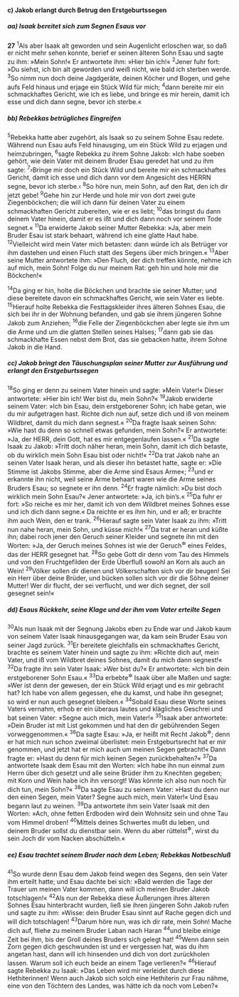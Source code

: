 #### c) Jakob erlangt durch Betrug den Erstgeburtssegen

##### aa) Isaak bereitet sich zum Segnen Esaus vor

__27__
<sup>1</sup>Als aber Isaak alt geworden und sein Augenlicht erloschen war, so daß er nicht mehr sehen konnte, berief er seinen älteren Sohn Esau und sagte zu ihm: »Mein Sohn!« Er antwortete ihm: »Hier bin ich!«
<sup>2</sup>Jener fuhr fort: »Du siehst, ich bin alt geworden und weiß nicht, wie bald ich sterben werde.
<sup>3</sup>So nimm nun doch deine Jagdgeräte, deinen Köcher und Bogen, und gehe aufs Feld hinaus und erjage ein Stück Wild für mich;
<sup>4</sup>dann bereite mir ein schmackhaftes Gericht, wie ich es liebe, und bringe es mir herein, damit ich esse und dich dann segne, bevor ich sterbe.«

##### bb) Rebekkas betrügliches Eingreifen

<sup>5</sup>Rebekka hatte aber zugehört, als Isaak so zu seinem Sohne Esau redete. Während nun Esau aufs Feld hinausging, um ein Stück Wild zu erjagen und heimzubringen,
<sup>6</sup>sagte Rebekka zu ihrem Sohne Jakob: »Ich habe soeben gehört, wie dein Vater mit deinem Bruder Esau geredet hat und zu ihm sagte:
<sup>7</sup>›Bringe mir doch ein Stück Wild und bereite mir ein schmackhaftes Gericht, damit ich esse und dich dann vor dem Angesicht des HERRN segne, bevor ich sterbe.‹
<sup>8</sup>So höre nun, mein Sohn, auf den Rat, den ich dir jetzt gebe!
<sup>9</sup>Gehe hin zur Herde und hole mir von dort zwei gute Ziegenböckchen; die will ich dann für deinen Vater zu einem schmackhaften Gericht zubereiten, wie er es liebt;
<sup>10</sup>das bringst du dann deinem Vater hinein, damit er es ißt und dich dann noch vor seinem Tode segnet.«
<sup>11</sup>Da erwiderte Jakob seiner Mutter Rebekka: »Ja, aber mein Bruder Esau ist stark behaart, während ich eine glatte Haut habe.
<sup>12</sup>Vielleicht wird mein Vater mich betasten: dann würde ich als Betrüger vor ihm dastehen und einen Fluch statt des Segens über mich bringen.«
<sup>13</sup>Aber seine Mutter antwortete ihm: »Den Fluch, der dich treffen könnte, nehme ich auf mich, mein Sohn! Folge du nur meinem Rat: geh hin und hole mir die Böckchen!«

<sup>14</sup>Da ging er hin, holte die Böckchen und brachte sie seiner Mutter; und diese bereitete davon ein schmackhaftes Gericht, wie sein Vater es liebte.
<sup>15</sup>Hierauf holte Rebekka die Festtagskleider ihres älteren Sohnes Esau, die sich bei ihr in der Wohnung befanden, und gab sie ihrem jüngeren Sohne Jakob zum Anziehen;
<sup>16</sup>die Felle der Ziegenböckchen aber legte sie ihm um die Arme und um die glatten Stellen seines Halses;
<sup>17</sup>dann gab sie das schmackhafte Essen nebst dem Brot, das sie gebacken hatte, ihrem Sohne Jakob in die Hand.

##### cc) Jakob bringt den Täuschungsplan seiner Mutter zur Ausführung und erlangt den Erstgeburtssegen

<sup>18</sup>So ging er denn zu seinem Vater hinein und sagte: »Mein Vater!« Dieser antwortete: »Hier bin ich! Wer bist du, mein Sohn?«
<sup>19</sup>Jakob erwiderte seinem Vater: »Ich bin Esau, dein erstgeborener Sohn; ich habe getan, wie du mir aufgetragen hast. Richte dich nun auf, setze dich und iß von meinem Wildbret, damit du mich dann segnest.«
<sup>20</sup>Da fragte Isaak seinen Sohn: »Wie hast du denn so schnell etwas gefunden, mein Sohn?« Er antwortete: »Ja, der HERR, dein Gott, hat es mir entgegenlaufen lassen.«
<sup>21</sup>Da sagte Isaak zu Jakob: »Tritt doch näher heran, mein Sohn, damit ich dich betaste, ob du wirklich mein Sohn Esau bist oder nicht!«
<sup>22</sup>Da trat Jakob nahe an seinen Vater Isaak heran, und als dieser ihn betastet hatte, sagte er: »Die Stimme ist Jakobs Stimme, aber die Arme sind Esaus Arme«;
<sup>23</sup>und er erkannte ihn nicht, weil seine Arme behaart waren wie die Arme seines Bruders Esau; so segnete er ihn denn.
<sup>24</sup>Er fragte nämlich: »Du bist doch wirklich mein Sohn Esau?« Jener antwortete: »Ja, ich bin’s.«
<sup>25</sup>Da fuhr er fort: »So reiche es mir her, damit ich von dem Wildbret meines Sohnes esse und ich dich dann segne.« Da reichte er es ihm hin, und er aß; er brachte ihm auch Wein, den er trank.
<sup>26</sup>Hierauf sagte sein Vater Isaak zu ihm: »Tritt nun nahe heran, mein Sohn, und küsse mich!«
<sup>27</sup>Da trat er heran und küßte ihn; dabei roch jener den Geruch seiner Kleider und segnete ihn mit den Worten: »Ja, der Geruch meines Sohnes ist wie der Geruch<sup title="oder: Duft">&#x2732;</sup> eines Feldes, das der HERR gesegnet hat.
<sup>28</sup>So gebe Gott dir denn vom Tau des Himmels und von den Fruchtgefilden der Erde Überfluß sowohl an Korn als auch an Wein!
<sup>29</sup>Völker sollen dir dienen und Völkerschaften sich vor dir beugen! Sei ein Herr über deine Brüder, und bücken sollen sich vor dir die Söhne deiner Mutter! Wer dir flucht, der sei verflucht, und wer dich segnet, der soll gesegnet sein!«

##### dd) Esaus Rückkehr, seine Klage und der ihm vom Vater erteilte Segen

<sup>30</sup>Als nun Isaak mit der Segnung Jakobs eben zu Ende war und Jakob kaum von seinem Vater Isaak hinausgegangen war, da kam sein Bruder Esau von seiner Jagd zurück.
<sup>31</sup>Er bereitete gleichfalls ein schmackhaftes Gericht, brachte es seinem Vater hinein und sagte zu ihm: »Richte dich auf, mein Vater, und iß vom Wildbret deines Sohnes, damit du mich dann segnest!«
<sup>32</sup>Da fragte ihn sein Vater Isaak: »Wer bist du?« Er antwortete: »Ich bin dein erstgeborener Sohn Esau.«
<sup>33</sup>Da erbebte<sup title="= erschrak">&#x2732;</sup> Isaak über alle Maßen und sagte: »Wer ist denn der gewesen, der ein Stück Wild erjagt und es mir gebracht hat? Ich habe von allem gegessen, ehe du kamst, und habe ihn gesegnet; so wird er nun auch gesegnet bleiben.«
<sup>34</sup>Sobald Esau diese Worte seines Vaters vernahm, erhob er ein überaus lautes und klägliches Geschrei und bat seinen Vater: »Segne auch mich, mein Vater!«
<sup>35</sup>Isaak aber antwortete: »Dein Bruder ist mit List gekommen und hat den dir gebührenden Segen vorweggenommen.«
<sup>36</sup>Da sagte Esau: »Ja, er heißt mit Recht Jakob<sup title="d.h. Überlister; vgl. 25,26">&#x2732;</sup>; denn er hat mich nun schon zweimal überlistet: mein Erstgeburtsrecht hat er mir genommen, und jetzt hat er mich auch um meinen Segen gebracht!« Dann fragte er: »Hast du denn für mich keinen Segen zurückbehalten?«
<sup>37</sup>Da antwortete Isaak dem Esau mit den Worten: »Ich habe ihn nun einmal zum Herrn über dich gesetzt und alle seine Brüder ihm zu Knechten gegeben; mit Korn und Wein habe ich ihn versorgt! Was könnte ich also nun noch für dich tun, mein Sohn?«
<sup>38</sup>Da sagte Esau zu seinem Vater: »Hast du denn nur den einen Segen, mein Vater? Segne auch mich, mein Vater!« Und Esau begann laut zu weinen.
<sup>39</sup>Da antwortete ihm sein Vater Isaak mit den Worten: »Ach, ohne fetten Erdboden wird dein Wohnsitz sein und ohne Tau vom Himmel droben!
<sup>40</sup>Mittels deines Schwertes mußt du leben, und deinem Bruder sollst du dienstbar sein. Wenn du aber rüttelst<sup title="oder: dich anstrengst">&#x2732;</sup>, wirst du sein Joch dir vom Nacken abschütteln.«

##### ee) Esau trachtet seinem Bruder nach dem Leben; Rebekkas Notbeschluß

<sup>41</sup>So wurde denn Esau dem Jakob feind wegen des Segens, den sein Vater ihm erteilt hatte; und Esau dachte bei sich: »Bald werden die Tage der Trauer um meinen Vater kommen, dann will ich meinen Bruder Jakob totschlagen!«
<sup>42</sup>Als nun der Rebekka diese Äußerungen ihres älteren Sohnes Esau hinterbracht wurden, ließ sie ihren jüngeren Sohn Jakob rufen und sagte zu ihm: »Wisse: dein Bruder Esau sinnt auf Rache gegen dich und will dich totschlagen!
<sup>43</sup>Darum höre nun, was ich dir rate, mein Sohn! Mache dich auf, fliehe zu meinem Bruder Laban nach Haran
<sup>44</sup>und bleibe einige Zeit bei ihm, bis der Groll deines Bruders sich gelegt hat!
<sup>45</sup>Wenn dann sein Zorn gegen dich geschwunden ist und er vergessen hat, was du ihm angetan hast, dann will ich hinsenden und dich von dort zurückholen lassen. Warum soll ich euch beide an einem Tage verlieren?«
<sup>46</sup>Hierauf sagte Rebekka zu Isaak: »Das Leben wird mir verleidet durch diese Hethiterinnen! Wenn auch Jakob sich solch eine Hethiterin zur Frau nähme, eine von den Töchtern des Landes, was hätte ich da noch vom Leben?«